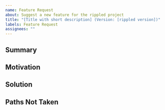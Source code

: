 ```yaml
---
name: Feature Request
about: Suggest a new feature for the rippled project
title: "[Title with short description] (Version: [rippled version])"
labels: Feature Request
assignees: ""
---
```


<!-- Please search existing issues to avoid creating duplicates.-->

## Summary

<!-- Provide a summary to the feature request-->

## Motivation

<!-- Why do we need this feature?-->

## Solution

<!-- What is the solution?-->

## Paths Not Taken

<!-- What other alternatives have been considered?-->
